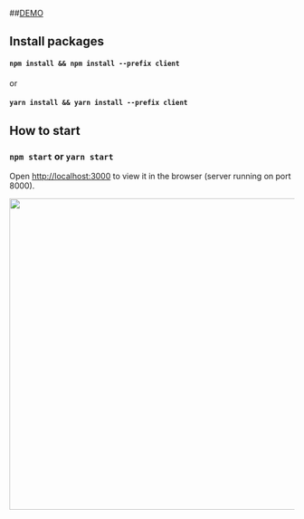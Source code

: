 ##<a href="https://chatscape.vercel.app/">DEMO</a>

## Install packages
#### `npm install && npm install --prefix client` 
or
####  `yarn install && yarn install --prefix client`

## How to start
### `npm start` or `yarn start`
Open [http://localhost:3000](http://localhost:3000) to view it in the browser (server running on port 8000).

<p align="center">
  <img width="550" src="https://res.cloudinary.com/uethehe/image/upload/v1644935232/Screenshot_20220215_212539_bcwrh6.png"/>
</p>
